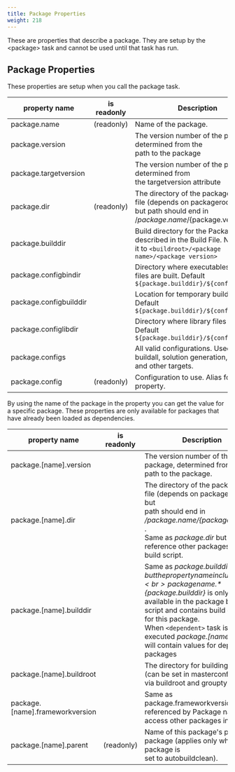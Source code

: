 ```yaml
---
title: Package Properties
weight: 218
---
```


These are properties that describe a package. They are setup by the &lt;package&gt; task and cannot be used until that task has run.

<a name="PackageProperties"></a>
## Package Properties ##

These properties are setup when you call the package task.

property name |is readonly |Description |
--- |--- |--- |
| package.name | (readonly) | Name of the package. |
| package.version |  | The version number of the package, determined from the<br>path to the package |
| package.targetversion |  | The version number of the package, determined from<br>the targetversion attribute |
| package.dir | (readonly) | The directory of the package build file (depends on packageroot(s)<br>but path should end in /${package.name}/${package.version}. |
| package.builddir |  | Build directory for the Package described in the Build File. NAnt sets it to `<buildroot>/<package name>/<package version>`  |
| package.configbindir |  | Directory where executables and DLL files are built. Default `${package.builddir}/${config}/bin`  |
| package.configbuilddir |  | Location for temporary build files. Default `${package.builddir}/${config}/build`  |
| package.configlibdir |  | Directory where library files are built. Default `${package.builddir}/${config}/lib`  |
| package.configs |  | All valid configurations. Used in buildall, solution generation,<br>and other targets. |
| package.config | (readonly) | Configuration to use. Alias for config property. |

By using the name of the package in the property you can get the value for a specific package.
These properties are only available for packages that have already been loaded as dependencies.

property name |is readonly |Description |
--- |--- |--- |
| package.[name].version |  | The version number of the package, determined from the path to the package. |
| package.[name].dir |  | The directory of the package build file (depends on packageroot(s) but<br>path should end in */${package.name}/${package.version}* .<br>Same as *package.dir* but can reference other packages from a build script. |
| package.[name].builddir |  | Same as *${package.builddir}* but the property name includes the<br>package name. *${package.builddir}* is only available in the package build script and contains build directory for this package.<br>When `<dependent>`  task is executed  *package.[name].builddir* will contain values for dependent packages |
| package.[name].buildroot |  | The directory for building binaries (can be set in masterconfig.xml via buildroot and grouptype) |
| package.[name].frameworkversion |  | Same as package.frameworkversion but referenced by Package name to access other packages info. |
| package.[name].parent | (readonly) | Name of this package&#39;s parent package (applies only when this package is<br>set to autobuildclean). |

